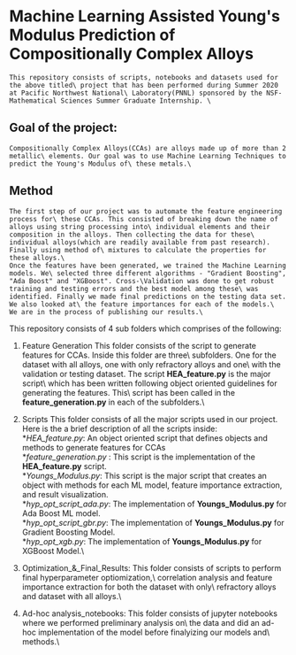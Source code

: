 # Machine Learning Assisted Young's Modulus Prediction of Compositionally Complex Alloys 

	This repository consists of scripts, notebooks and datasets used for the above titled\ project that has been performed during Summer 2020 at Pacific Northwest National\ Laboratory(PNNL) sponsored by the NSF-Mathematical Sciences Summer Graduate Internship. \

## Goal of the project: 
	Compositionally Complex Alloys(CCAs) are alloys made up of more than 2 metallic\ elements. Our goal was to use Machine Learning Techniques to predict the Young's Modulus of\ these metals.\ 
	
## Method 
	The first step of our project was to automate the feature engineering process for\ these CCAs. This consisted of breaking down the name of alloys using string processing into\ individual elements and their composition in the alloys. Then collecting the data for these\ individual alloys(which are readily available from past research). Finally using method of\ mixtures to calculate the properties for these alloys.\
	Once the features have been generated, we trained the Machine Learning models. We\ selected three different algorithms - "Gradient Boosting", "Ada Boost" and "XGBoost". Cross-\Validation was done to get robust training and testing errors and the best model among these\ was identified. Finally we made final predictions on the testing data set. We also looked at\ the feature importances for each of the models.\
	We are in the process of publishing our results.\
			
This repository consists of 4 sub folders which comprises of the following:

1. Feature Generation
This folder consists of the script to generate features for CCAs. Inside this folder are three\\ subfolders. One for the dataset with all alloys, one with only refractory alloys and one\ with the validation or testing dataset. The script **HEA_feature.py** is the major script\ which has been written following object oriented guidelines for generating the features. This\ script has been called in the **feature_generation.py** in each of the subfolders.\

2.  Scripts
This folder consists of all the major scripts used in our project. Here  is the a brief description of all the scripts inside:\
	*_HEA\_feature.py_: An object oriented script that defines objects and methods to	generate features for CCAs\
	*_feature\_generation.py_ : This script is the implementation of the **HEA_feature.py** script.\
	*_Youngs\_Modulus.py_: This script is the major script that creates an object with methods for each ML model, feature importance extraction, and result visualization.\
	*_hyp\_opt\_script\_ada.py_: The implementation of **Youngs_Modulus.py** for Ada Boost ML model.\
	*_hyp\_opt\_script\_gbr.py_: The implementation of **Youngs_Modulus.py** for Gradient Boosting Model.\
	*_hyp\_opt\_xgb.py_: The implementation of **Youngs_Modulus.py** for XGBoost Model.\
	
3. Optimization\_&\_Final_Results: 
	This folder consists of scripts to perform final hyperparameter optiomization,\ correlation analysis and feature importance extraction  for both the dataset with only\ refractory alloys and dataset with all alloys.\
	
4. Ad-hoc analysis_notebooks:
	This folder consists of jupyter notebooks where we performed preliminary analysis on\ the data and did an ad-hoc implementation of the model before finalyizing our models and\ methods.\
	
	

